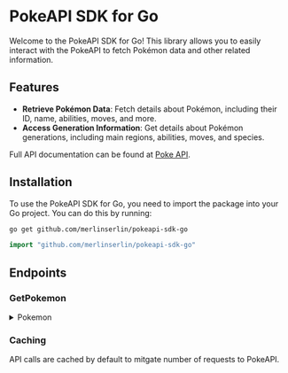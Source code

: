 # PokeAPI SDK for Go

Welcome to the PokeAPI SDK for Go! This library allows you to easily interact with the PokeAPI to fetch Pokémon data and other related information.

## Features

- **Retrieve Pokémon Data**: Fetch details about Pokémon, including their ID, name, abilities, moves, and more.
- **Access Generation Information**: Get details about Pokémon generations, including main regions, abilities, moves, and species.


Full API documentation can be found at [Poke API](https://pokeapi.co/docs/v2.html).

## Installation

To use the PokeAPI SDK for Go, you need to import the package into your Go project. You can do this by running:

```bash
go get github.com/merlinserlin/pokeapi-sdk-go
```

```go
import "github.com/merlinserlin/pokeapi-sdk-go"
```

## Endpoints

### GetPokemon

<details>
  <summary>Pokemon</summary>
  
  #### Get Pokemon

  ```go
    client := api.NewClient()

	// Get a Pokémon
	pokemon, err := client.GetPokemon("pokemon")
  ```

  *Must pass an ID (e.g. "1") or name (e.g. "pikachu").*

  #### Get Generation


  ```go
    client := api.NewClient()

	// Get a Generation
	pokemon, err := client.GetGeneration("generation")
  ```

  *Must pass an ID (e.g. "1") or name (e.g. "Generation I").*
</details>

### Caching

API calls are cached by default to mitgate number of requests to PokeAPI.




